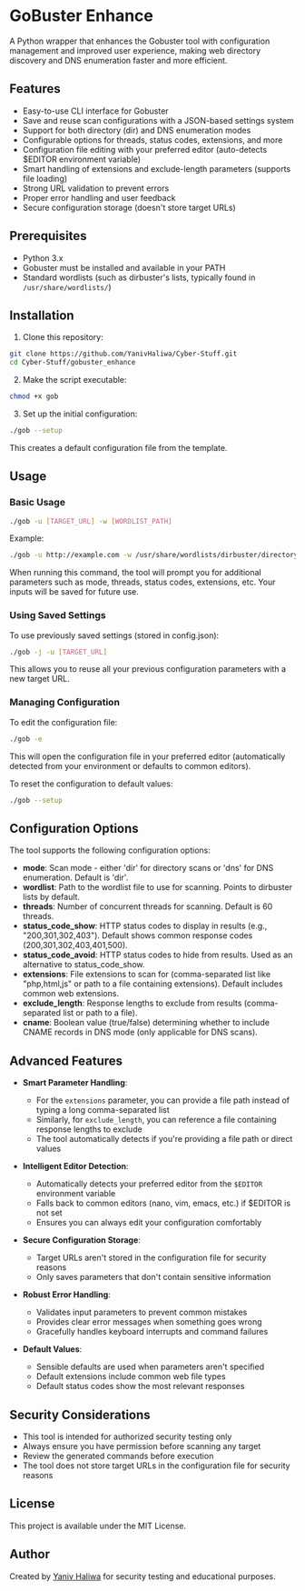 # GoBuster Enhance

A Python wrapper that enhances the Gobuster tool with configuration management and improved user experience, making web directory discovery and DNS enumeration faster and more efficient.

## Features

- Easy-to-use CLI interface for Gobuster
- Save and reuse scan configurations with a JSON-based settings system
- Support for both directory (dir) and DNS enumeration modes
- Configurable options for threads, status codes, extensions, and more
- Configuration file editing with your preferred editor (auto-detects $EDITOR environment variable)
- Smart handling of extensions and exclude-length parameters (supports file loading)
- Strong URL validation to prevent errors
- Proper error handling and user feedback
- Secure configuration storage (doesn't store target URLs)

## Prerequisites

- Python 3.x
- Gobuster must be installed and available in your PATH
- Standard wordlists (such as dirbuster's lists, typically found in `/usr/share/wordlists/`)

## Installation

1. Clone this repository:

```bash
git clone https://github.com/YanivHaliwa/Cyber-Stuff.git
cd Cyber-Stuff/gobuster_enhance
```

2. Make the script executable:

```bash
chmod +x gob
```

3. Set up the initial configuration:

```bash
./gob --setup
```

This creates a default configuration file from the template.

## Usage

### Basic Usage

```bash
./gob -u [TARGET_URL] -w [WORDLIST_PATH]
```

Example:

```bash
./gob -u http://example.com -w /usr/share/wordlists/dirbuster/directory-list-2.3-medium.txt
```

When running this command, the tool will prompt you for additional parameters such as mode, threads, status codes, extensions, etc. Your inputs will be saved for future use.

### Using Saved Settings

To use previously saved settings (stored in config.json):

```bash
./gob -j -u [TARGET_URL]
```

This allows you to reuse all your previous configuration parameters with a new target URL.

### Managing Configuration

To edit the configuration file:

```bash
./gob -e
```

This will open the configuration file in your preferred editor (automatically detected from your environment or defaults to common editors).

To reset the configuration to default values:

```bash
./gob --setup
```

## Configuration Options

The tool supports the following configuration options:

- **mode**: Scan mode - either 'dir' for directory scans or 'dns' for DNS enumeration. Default is 'dir'.
- **wordlist**: Path to the wordlist file to use for scanning. Points to dirbuster lists by default.
- **threads**: Number of concurrent threads for scanning. Default is 60 threads.
- **status_code_show**: HTTP status codes to display in results (e.g., "200,301,302,403"). Default shows common response codes (200,301,302,403,401,500).
- **status_code_avoid**: HTTP status codes to hide from results. Used as an alternative to status_code_show.
- **extensions**: File extensions to scan for (comma-separated list like "php,html,js" or path to a file containing extensions). Default includes common web extensions.
- **exclude_length**: Response lengths to exclude from results (comma-separated list or path to a file).
- **cname**: Boolean value (true/false) determining whether to include CNAME records in DNS mode (only applicable for DNS scans).

## Advanced Features

- **Smart Parameter Handling**:

  - For the `extensions` parameter, you can provide a file path instead of typing a long comma-separated list
  - Similarly, for `exclude_length`, you can reference a file containing response lengths to exclude
  - The tool automatically detects if you're providing a file path or direct values
- **Intelligent Editor Detection**:

  - Automatically detects your preferred editor from the `$EDITOR` environment variable
  - Falls back to common editors (nano, vim, emacs, etc.) if $EDITOR is not set
  - Ensures you can always edit your configuration comfortably
- **Secure Configuration Storage**:

  - Target URLs aren't stored in the configuration file for security reasons
  - Only saves parameters that don't contain sensitive information
- **Robust Error Handling**:

  - Validates input parameters to prevent common mistakes
  - Provides clear error messages when something goes wrong
  - Gracefully handles keyboard interrupts and command failures
- **Default Values**:

  - Sensible defaults are used when parameters aren't specified
  - Default extensions include common web file types
  - Default status codes show the most relevant responses

## Security Considerations

- This tool is intended for authorized security testing only
- Always ensure you have permission before scanning any target
- Review the generated commands before execution
- The tool does not store target URLs in the configuration file for security reasons

## License

This project is available under the MIT License.

## Author

Created by [Yaniv Haliwa](https://github.com/YanivHaliwa) for security testing and educational purposes.
